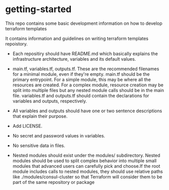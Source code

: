 # getting-started
This repo contains some basic development information on how to develop terraform templates

It contains information and guidelines on writing terraform templates repoistory.

  * Each repositiry should have README.md which basically explains the infrastructure architecture, variables and its default values.
  
  * main.tf, variables.tf, outputs.tf. These are the recommended filenames for a minimal module, even if they're empty. main.tf should be the primary entrypoint. For a simple module, this may be where all the resources are created. For a complex module, resource creation may be split into multiple files but any nested module calls should be in the main file. variables.tf and outputs.tf should contain the declarations for variables and outputs, respectively.
  
  * All variables and outputs should have one or two sentence descriptions that explain their purpose. 
  
  * Add LICENSE.
  
  * No secret and password values in variables.
  
  * No sensitive data in files.
  
  * Nested modules should exist under the modules/ subdirectory. Nested modules should be used to split complex behavior into multiple small modules that advanced users can carefully pick and choose.If the root module includes calls to nested modules, they should use relative paths like ./modules/consul-cluster so that Terraform will consider them to be part of the same repository or package
  
  
  

